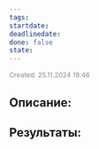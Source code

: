 ```yaml
---
tags: 
startdate: 
deadlinedate: 
done: false
state:
---
```

<span style="font-size:12px; color:#888888;">Created: 25.11.2024 19:46</span>

## Описание:


## Результаты:


